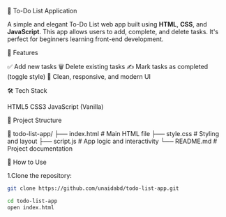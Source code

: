 📝 To-Do List Application

A simple and elegant To-Do List web app built using **HTML**, **CSS**, and **JavaScript**. This app allows users to add, complete, and delete tasks. It's perfect for beginners learning front-end development.

🚀 Features

✅ Add new tasks
🗑️ Delete existing tasks
✍️ Mark tasks as completed (toggle style)
🎨 Clean, responsive, and modern UI

 🛠️ Tech Stack

HTML5
CSS3
JavaScript (Vanilla)

📂 Project Structure

📁 todo-list-app/
├── index.html # Main HTML file
├── style.css # Styling and layout
├── script.js # App logic and interactivity
└── README.md # Project documentation


📌 How to Use

1.Clone the repository:
   ```bash
   git clone https://github.com/unaidabd/todo-list-app.git

cd todo-list-app
open index.html
